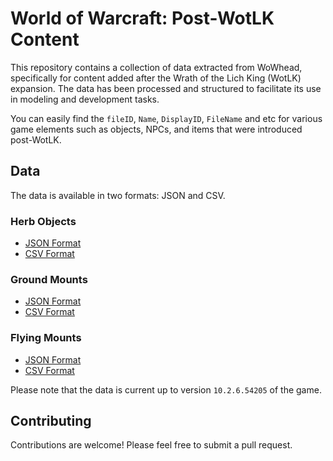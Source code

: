 # World of Warcraft: Post-WotLK Content

This repository contains a collection of data extracted from WoWhead, specifically for content added after the Wrath of the Lich King (WotLK) expansion. The data has been processed and structured to facilitate its use in modeling and development tasks.

You can easily find the `fileID`, `Name`, `DisplayID`, `FileName` and etc for various game elements such as objects, NPCs, and items that were introduced post-WotLK.

## Data

The data is available in two formats: JSON and CSV.

### Herb Objects

- [JSON Format](https://github.com/masterking32/wow-after-wotlk/blob/main/Herbs.json)
- [CSV Format](https://github.com/masterking32/wow-after-wotlk/blob/main/Herbs.csv)

### Ground Mounts

- [JSON Format](https://github.com/masterking32/wow-after-wotlk/blob/main/ground_mounts.json)
- [CSV Format](https://github.com/masterking32/wow-after-wotlk/blob/main/ground_mounts.csv)

### Flying Mounts

- [JSON Format](https://github.com/masterking32/wow-after-wotlk/blob/main/flying_mounts.json)
- [CSV Format](https://github.com/masterking32/wow-after-wotlk/blob/main/flying_mounts.csv)

Please note that the data is current up to version `10.2.6.54205` of the game.

## Contributing

Contributions are welcome! Please feel free to submit a pull request.
